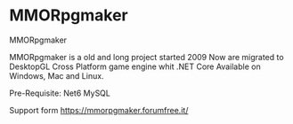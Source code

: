 # MMORpgmaker
MMORpgmaker

MMORpgmaker is a old and long project started 2009
Now are migrated to DesktopGL Cross Platform game engine whit .NET Core
Available on Windows, Mac and Linux.

Pre-Requisite:
Net6
MySQL

Support form
https://mmorpgmaker.forumfree.it/
